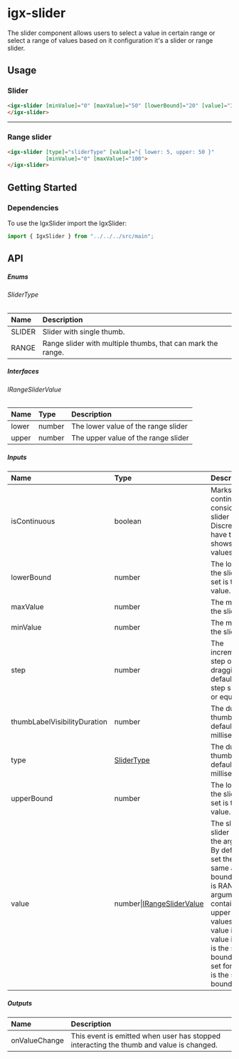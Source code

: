 # igx-slider
The slider component allows users to select a value in certain range or select a range of values 
based on it configuration it's a slider or range slider.

## Usage

### Slider

```html
<igx-slider [minValue]="0" [maxValue]="50" [lowerBound]="20" [value]="30">
</igx-slider>
```

----

### Range slider

```html
<igx-slider [type]="sliderType" [value]="{ lower: 5, upper: 50 }"
            [minValue]="0" [maxValue]="100">
</igx-slider>
```

## Getting Started

### Dependencies
To use the IgxSlider import the IgxSlider:

```typescript
import { IgxSlider } from "../../../src/main";
```

## API

##### Enums

###### SliderType

| Name | Description |
| :--- | :---------- |
| SLIDER | Slider with single thumb. |
| RANGE | Range slider with multiple thumbs, that can mark the range. |

##### Interfaces

###### IRangeSliderValue

| Name | Type | Description |
| :--- | :--- | :---------- |
| lower | number | The lower value of the range slider |
| upper | number | The upper value of the range slider |


##### Inputs

| Name | Type | Description |
| :--- | :--- | :--- |
| isContinuous | boolean | Marks slider as continuous. By default is considered that the slider is discrete. Discrete slider does not have ticks and does not shows bubble labels for values. |
| lowerBound | number | The lower boundary of the slider value. If not set is the same as min value. |
| maxValue | number | The maximal value for the slider. |
| minValue | number | The minimal value for the slider. |
| step | number | The incremental/decremental step of the value when dragging the thumb. The default step is 1, and step should not be less or equal than 0. |
| thumbLabelVisibilityDuration | number | The duration visibility of thumbs labels. The default value is 750 milliseconds. |
| type | [SliderType](#slidertype) | The duration visibility of thumbs labels. The default value is 750 milliseconds. |
| upperBound | number | The lower boundary of the slider value. If not set is the same as min value. |
| value | number\|[IRangeSliderValue](#IRangeSliderValue) | The slider value. If the slider is of type SLIDER the argument is number. By default if no value is set the default value is same as lower upper bound. If the slider type is RANGE the the argument is object containing lower and upper properties for the values.  By default if no value is set the default value is for lower value it is the same as lower bound and if no value is set for the upper value it is the same as the upper bound.

##### Outputs

| Name | Description |
| :--- | :--- | 
| onValueChange  | This event is emitted when user has stopped interacting the thumb and value is changed.  |
